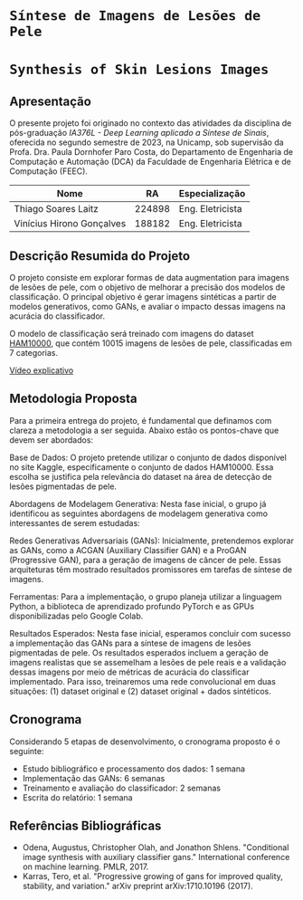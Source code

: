 # `Síntese de Imagens de Lesões de Pele`
# `Synthesis of Skin Lesions Images`

## Apresentação

O presente projeto foi originado no contexto das atividades da disciplina de pós-graduação *IA376L - Deep Learning aplicado a Síntese de Sinais*, 
oferecida no segundo semestre de 2023, na Unicamp, sob supervisão da Profa. Dra. Paula Dornhofer Paro Costa, do Departamento de Engenharia de Computação e Automação (DCA) da Faculdade de Engenharia Elétrica e de Computação (FEEC).

 |Nome  | RA | Especialização|
 |--|--|--|
 | Thiago Soares Laitz  | 224898  | Eng. Eletricista |
 | Vinícius Hirono Gonçalves  | 188182  | Eng. Eletricista |


## Descrição Resumida do Projeto
 O projeto consiste em explorar formas de data augmentation para imagens de lesões de pele, com o objetivo de melhorar a precisão dos modelos de classificação. O principal objetivo é gerar imagens sintéticas a partir de modelos generativos, como GANs, e avaliar o impacto dessas imagens na acurácia do classificador.

 O modelo de classificação será treinado com imagens do dataset [HAM10000](https://dataverse.harvard.edu/dataset.xhtml?persistentId=doi:10.7910/DVN/DBW86T), que contém 10015 imagens de lesões de pele, classificadas em 7 categorias.

 [Vídeo explicativo](https://drive.google.com/file/d/1ot6AAC68K9oxxHQCFKWLAgzKk4Kks_0m/view?usp=sharing)

## Metodologia Proposta
Para a primeira entrega do projeto, é fundamental que definamos com clareza a metodologia a ser seguida. Abaixo estão os pontos-chave que devem ser abordados:

Base de Dados: O projeto pretende utilizar o conjunto de dados disponível no site Kaggle, especificamente o conjunto de dados HAM10000. Essa escolha se justifica pela relevância do dataset na área de detecção de lesões pigmentadas de pele.

Abordagens de Modelagem Generativa: Nesta fase inicial, o grupo já identificou as seguintes abordagens de modelagem generativa como interessantes de serem estudadas:

 Redes Generativas Adversariais (GANs): Inicialmente, pretendemos explorar as GANs, como a ACGAN (Auxiliary Classifier GAN) e a ProGAN (Progressive GAN), para a geração de imagens de câncer de pele. Essas arquiteturas têm mostrado resultados promissores em tarefas de síntese de imagens.

Ferramentas: Para a implementação, o grupo planeja utilizar a linguagem Python, a biblioteca de aprendizado profundo PyTorch e as GPUs disponibilizadas pelo Google Colab.

Resultados Esperados: Nesta fase inicial, esperamos concluir com sucesso a implementação das GANs para a síntese de imagens de lesões pigmentadas de pele. Os resultados esperados incluem a geração de imagens realistas que se assemelham a lesões de pele reais e a validação dessas imagens por meio de métricas de acurácia do classificar implementado. Para isso, treinaremos uma rede convolucional em duas situações: (1) dataset original e (2) dataset original + dados sintéticos.

## Cronograma
 Considerando 5 etapas de desenvolvimento, o cronograma proposto é o seguinte:
- Estudo bibliográfico e processamento dos dados: 1 semana
- Implementação das GANs: 6 semanas
- Treinamento e avaliação do classificador: 2 semanas
- Escrita do relatório: 1 semana

## Referências Bibliográficas
- Odena, Augustus, Christopher Olah, and Jonathon Shlens. "Conditional image synthesis with auxiliary classifier gans." International conference on machine learning. PMLR, 2017.
- Karras, Tero, et al. "Progressive growing of gans for improved quality, stability, and variation." arXiv preprint arXiv:1710.10196 (2017).
